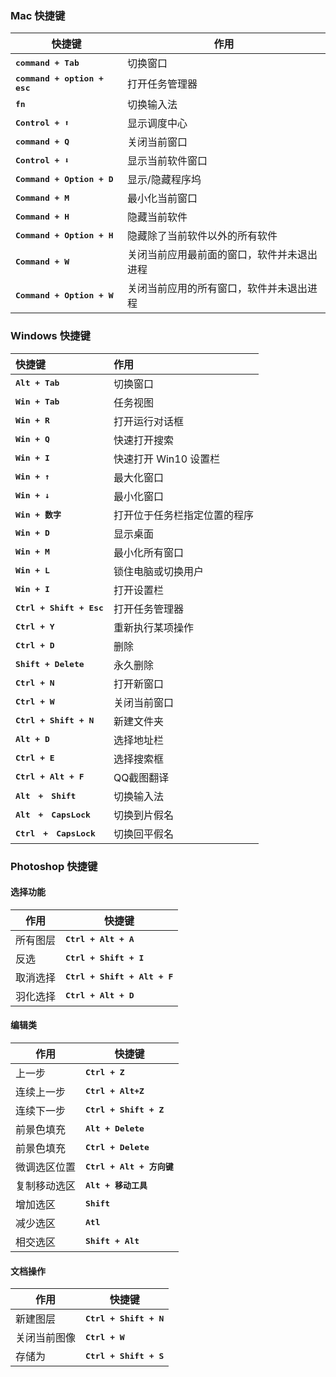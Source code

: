 ### Mac 快捷键

| 快捷键                                | 作用                                       |
| ------------------------------------- | ------------------------------------------ |
| **<kbd>command + Tab</kbd>**          | 切换窗口                                   |
| **<kbd>command + option + esc</kbd>** | 打开任务管理器                             |
| **<kbd>fn</kbd>**                     | 切换输入法                                 |
| **<kbd>Control + ⬆︎</kbd>**            | 显示调度中心                               |
| **<kbd>command + Q</kbd>**            | 关闭当前窗口                               |
| **<kbd>Control + ⬇︎</kbd>**            | 显示当前软件窗口                           |
| **<kbd>Command + Option + D</kbd>**   | 显示/隐藏程序坞                            |
| **<kbd>Command + M</kbd>**            | 最小化当前窗口                             |
| **<kbd>Command + H</kbd>**            | 隐藏当前软件                               |
| **<kbd>Command + Option + H</kbd>**   | 隐藏除了当前软件以外的所有软件             |
| **<kbd>Command + W</kbd>**            | 关闭当前应用最前面的窗口，软件并未退出进程 |
| **<kbd>Command + Option + W</kbd>**   | 关闭当前应用的所有窗口，软件并未退出进程   |

### Windows 快捷键

| 快捷键                            | 作用                         |
| :-------------------------------- | :--------------------------- |
| **<kbd>Alt + Tab</kbd>**          | 切换窗口                     |
| **<kbd>Win + Tab</kbd>**          | 任务视图                     |
| **<kbd>Win + R</kbd>**            | 打开运行对话框               |
| **<kbd>Win + Q</kbd>**            | 快速打开搜索                 |
| **<kbd>Win + I</kbd>**            | 快速打开 Win10 设置栏        |
| **<kbd>Win + ↑</kbd>**            | 最大化窗口                   |
| **<kbd>Win + ↓</kbd>**            | 最小化窗口                   |
| **<kbd>Win + 数字</kbd>**         | 打开位于任务栏指定位置的程序 |
| **<kbd>Win + D</kbd>**            | 显示桌面                     |
| **<kbd>Win + M</kbd>**            | 最小化所有窗口               |
| **<kbd>Win + L</kbd>**            | 锁住电脑或切换用户           |
| **<kbd>Win + I</kbd>**            | 打开设置栏                   |
| **<kbd>Ctrl + Shift + Esc</kbd>** | 打开任务管理器               |
| **<kbd>Ctrl + Y</kbd>**           | 重新执行某项操作             |
| **<kbd>Ctrl + D</kbd>**           | 删除                         |
| **<kbd>Shift + Delete</kbd>**     | 永久删除                     |
| **<kbd>Ctrl + N</kbd>**           | 打开新窗口                   |
| **<kbd>Ctrl + W</kbd>**           | 关闭当前窗口                 |
| **<kbd>Ctrl + Shift + N</kbd>**   | 新建文件夹                   |
| **<kbd>Alt + D</kbd>**            | 选择地址栏                   |
| **<kbd>Ctrl + E</kbd>**           | 选择搜索框                   |
| **<kbd>Ctrl + Alt + F</kbd>**     | QQ截图翻译                   |
| **<kbd>Alt　+　Shift</kbd>**      | 切换输入法                   |
| **<kbd>Alt　+　CapsLock</kbd>**   | 切换到片假名                 |
| **<kbd>Ctrl　+　CapsLock</kbd>**  | 切换回平假名                 |

### Photoshop 快捷键

#### 选择功能

| 作用     | 快捷键                                |
| -------- | ------------------------------------- |
| 所有图层 | **<kbd>Ctrl + Alt + A</kbd>**         |
| 反选     | **<kbd>Ctrl + Shift + I</kbd>**       |
| 取消选择 | **<kbd>Ctrl + Shift + Alt + F</kbd>** |
| 羽化选择 | **<kbd>Ctrl + Alt + D</kbd>**         |

#### 编辑类

| 作用         | 快捷键                             |
| ------------ | ---------------------------------- |
| 上一步       | **<kbd>Ctrl + Z</kbd>**            |
| 连续上一步   | **<kbd>Ctrl + Alt+Z</kbd>**        |
| 连续下一步   | **<kbd>Ctrl + Shift + Z</kbd>**    |
| 前景色填充   | **<kbd>Alt + Delete</kbd>**        |
| 前景色填充   | **<kbd>Ctrl + Delete</kbd>**       |
| 微调选区位置 | **<kbd>Ctrl + Alt + 方向键</kbd>** |
| 复制移动选区 | **<kbd>Alt + 移动工具</kbd>**      |
| 增加选区     | **<kbd>Shift</kbd>**               |
| 减少选区     | **<kbd>Atl</kbd>**                 |
| 相交选区     | **<kbd>Shift + Alt</kbd>**         |

#### 文档操作

| 作用         | 快捷键                          |
| ------------ | ------------------------------- |
| 新建图层     | **<kbd>Ctrl + Shift + N</kbd>** |
| 关闭当前图像 | **<kbd>Ctrl + W</kbd>**         |
| 存储为       | **<kbd>Ctrl + Shift + S</kbd>** |
